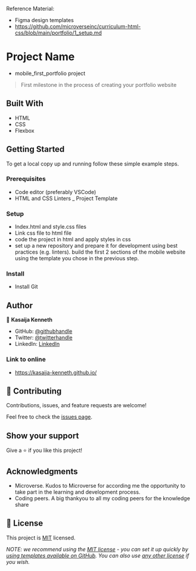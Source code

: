 Reference Material:
- Figma design templates
- https://github.com/microverseinc/curriculum-html-css/blob/main/portfolio/1_setup.md

# Project Name
- mobile_first_portfolio project

> First milestone in the process of creating your portfolio website

## Built With
- HTML
- CSS
- Flexbox


## Getting Started

To get a local copy up and running follow these simple example steps.

### Prerequisites
- Code editor (preferably VSCode)
- HTML and CSS Linters
_ Project Template

### Setup
- Index.html and style.css files
- Link css file to html file
- code the project in html and apply styles in css
- set up a new repository and prepare it for development using best practices (e.g. linters).
build the first 2 sections of the mobile website using the template you chose in the previous step.

### Install
- Install Git

## Author
👤 **Kasaija Kenneth**

- GitHub: [@githubhandle](https://github.com/Kasaija-Kenneth)
- Twitter: [@twitterhandle](https://twitter.com/@kenn_ug)
- LinkedIn: [LinkedIn](https://linkedin.com/in/kenneth-k-310722234)

### Link to online
- https://kasaija-kenneth.github.io/


## 🤝 Contributing

Contributions, issues, and feature requests are welcome!

Feel free to check the [issues page](../../issues/).

## Show your support

Give a ⭐️ if you like this project!

## Acknowledgments

- Microverse. Kudos to Microverse for according me the opportunity to take part in the 
learning and development process.
- Coding peers. A big thankyou to all my coding peers for the knowledge share

## 📝 License

This project is [MIT](./LICENSE) licensed.

_NOTE: we recommend using the [MIT license](https://choosealicense.com/licenses/mit/) - you can set it up quickly by [using templates available on GitHub](https://docs.github.com/en/communities/setting-up-your-project-for-healthy-contributions/adding-a-license-to-a-repository). You can also use [any other license](https://choosealicense.com/licenses/) if you wish._


